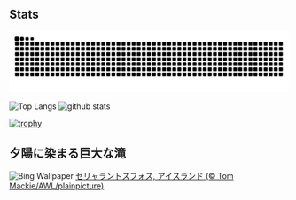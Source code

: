 ## Stats
<picture>
  <source media="(prefers-color-scheme: dark)" srcset="https://raw.githubusercontent.com/ba230t/ba230t/output/github-contribution-grid-snake-dark.svg">
  <source media="(prefers-color-scheme: light)" srcset="https://raw.githubusercontent.com/ba230t/ba230t/output/github-contribution-grid-snake.svg">
  <img alt="github contribution grid snake animation" src="https://raw.githubusercontent.com/ba230t/ba230t/output/github-contribution-grid-snake.svg">
</picture>

<p align="left">
  <img alt="Top Langs" height="150px" src="https://github-readme-stats.vercel.app/api/top-langs/?username=ba230t&layout=compact&theme=transparent" />
  <img alt="github stats" height="150px" src="https://github-readme-stats.vercel.app/api?username=ba230t&theme=transparent" />
</p>

[![trophy](https://github-profile-trophy.vercel.app/?username=ba230t&theme=transparent&column=7)](https://github.com/ryo-ma/github-profile-trophy)


<!-- Bing Wallpaper Start -->
## 夕陽に染まる巨大な滝
![Bing Wallpaper](https://www.bing.com/th?id=OHR.IcelandSolstice_JA-JP9258082333_1920x1080.jpg&rf=LaDigue_1920x1080.jpg&pid=hp)
[セリャラントスフォス, アイスランド  (© Tom Mackie/AWL/plainpicture)](https://www.bing.com/search?q=%E3%82%BB%E3%83%AA%E3%83%A3%E3%83%A9%E3%83%B3%E3%83%88%E3%82%B9%E3%83%95%E3%82%A9%E3%82%B9%2c+%E3%82%A2%E3%82%A4%E3%82%B9%E3%83%A9%E3%83%B3%E3%83%89+&form=hpcapt&filters=HpDate%3a%2220250619_1500%22)
<!-- Bing Wallpaper End -->
